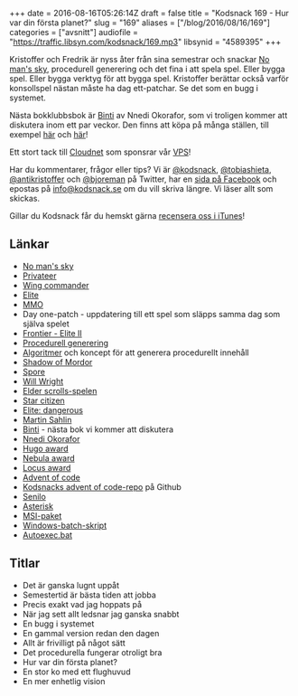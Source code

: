 +++
date = 2016-08-16T05:26:14Z
draft = false
title = "Kodsnack 169 - Hur var din första planet?"
slug = "169"
aliases = ["/blog/2016/08/16/169"]
categories = ["avsnitt"]
audiofile = "https://traffic.libsyn.com/kodsnack/169.mp3"
libsynid = "4589395"
+++

Kristoffer och Fredrik är nyss åter från sina semestrar och snackar [No man's sky](https://en.wikipedia.org/wiki/No_Man%27s_Sky), procedurell generering och det fina i att spela spel. Eller bygga spel. Eller bygga verktyg för att bygga spel. Kristoffer berättar också varför konsollspel nästan måste ha dag ett-patchar. Se det som en bugg i systemet.

Nästa bokklubbsbok är [Binti](http://www.tor.com/2015/08/17/excerpts-binti-nnedi-okorafor/) av Nnedi Okorafor, som vi troligen kommer att diskutera inom ett par veckor. Den finns att köpa på många ställen, till exempel [här](https://www.amazon.com/gp/product/B010GJG4PE/ref=kics_hp_typ_dp) och [här](http://www.sfbok.se/tips-topplistor/tips/boktips/rekommenderad-sf/binti)!

Ett stort tack till [Cloudnet](http://www.cloudnet.se) som sponsrar vår [VPS](http://en.wikipedia.org/wiki/Virtual_private_server)!

Har du kommentarer, frågor eller tips? Vi är [@kodsnack](https://www.twitter.com/kodsnack), [@tobiashieta](https://www.twitter.com/tobiashieta), [@antikristoffer](https://www.twitter.com/antikristoffer) och [@bjoreman](https://www.twitter.com/bjoreman) på Twitter, har en [sida på Facebook](https://www.facebook.com/kodsnack) och epostas på [info@kodsnack.se](mailto:info@kodsnack.se) om du vill skriva längre. Vi läser allt som skickas.

Gillar du Kodsnack får du hemskt gärna [recensera oss i iTunes](http://itunes.apple.com/se/podcast/kodsnack/id561631498?l=en)!

## Länkar ##
* [No man's sky](https://en.wikipedia.org/wiki/No_Man%27s_Sky)
* [Privateer](https://en.wikipedia.org/wiki/Wing_Commander:_Privateer)
* [Wing commander](https://en.wikipedia.org/wiki/Wing_Commander_%28franchise%29)
* [Elite](https://en.wikipedia.org/wiki/Elite_%28video_game%29)
* [MMO](https://en.wikipedia.org/wiki/Massively_multiplayer_online_game)
* Day one-patch - uppdatering till ett spel som släpps samma dag som själva spelet
* [Frontier - Elite II](https://en.wikipedia.org/wiki/Frontier:_Elite_II)
* [Procedurell generering](https://en.wikipedia.org/wiki/Procedural_generation)
* [Algoritmer](http://pcg.wikidot.com/category-pcg-algorithms) och koncept för att generera procedurellt innehåll
* [Shadow of Mordor](http://bjoreman.com/thoughts/shadowOfMordor.html)
* [Spore](https://en.wikipedia.org/wiki/Spore_%282008_video_game%29)
* [Will Wright](https://en.wikipedia.org/wiki/Will_Wright_%28game_designer%29)
* [Elder scrolls-spelen](https://en.wikipedia.org/wiki/The_Elder_Scrolls)
* [Star citizen](https://en.wikipedia.org/wiki/Star_Citizen)
* [Elite: dangerous](https://en.wikipedia.org/wiki/Elite:_Dangerous)
* [Martin Sahlin](https://twitter.com/monkeybeach)
* [Binti](http://www.tor.com/2015/08/17/excerpts-binti-nnedi-okorafor/) - nästa bok vi kommer att diskutera
* [Nnedi Okorafor](https://en.wikipedia.org/wiki/Nnedi_Okorafor)
* [Hugo award](https://en.wikipedia.org/wiki/Hugo_Award)
* [Nebula award](https://en.wikipedia.org/wiki/Nebula_Award)
* [Locus award](https://en.wikipedia.org/wiki/Locus_Award)
* [Advent of code](http://adventofcode.com/)
* [Kodsnacks advent of code-repo](https://github.com/kodsnack/advent_of_code_2015/) på Github
* [Senilo](https://github.com/senilo)
* [Asterisk](http://www.asterisk.org/)
* [MSI-paket](https://en.wikipedia.org/wiki/Windows_Installer)
* [Windows-batch-skript](https://en.wikipedia.org/wiki/Batch_file)
* [Autoexec.bat](https://en.wikipedia.org/wiki/AUTOEXEC.BAT)

## Titlar ##
* Det är ganska lugnt uppåt
* Semestertid är bästa tiden att jobba
* Precis exakt vad jag hoppats på
* När jag sett allt ledsnar jag ganska snabbt
* En bugg i systemet
* En gammal version redan den dagen
* Allt är frivilligt på något sätt
* Det procedurella fungerar otroligt bra
* Hur var din första planet?
* En stor ko med ett flughuvud
* En mer enhetlig vision
